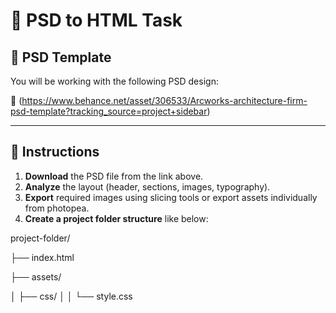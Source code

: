 # 🎨 PSD to HTML Task

## 📁 PSD Template
You will be working with the following PSD design:

🔗 (https://www.behance.net/asset/306533/Arcworks-architecture-firm-psd-template?tracking_source=project+sidebar)

---

## 📝 Instructions

1. **Download** the PSD file from the link above.
2. **Analyze** the layout (header, sections, images, typography).
3. **Export** required images using slicing tools or export assets individually from photopea.
4. **Create a project folder structure** like below:

project-folder/

├── index.html

├── assets/

│   ├── css/
│   │   └── style.css

